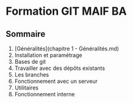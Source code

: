 # Formation GIT MAIF BA

## Sommaire
1. [Généralités](chapitre 1 - Généralités.md)
2. Installation et paramétrage
3. Bases de git
4. Travailler avec des dépôts existants
5. Les branches
6. Fonctionnement avec un serveur
7. Utilitaires
8. Fonctionnement interne



